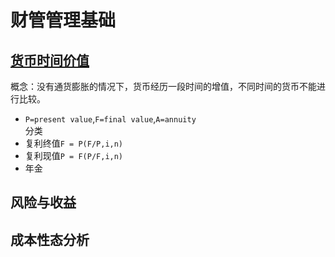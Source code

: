 # 财管管理基础
## [货币时间价值](http://naotu.baidu.com/file/15ad28bb59458fd9d65421f229c619e3?token=1531052026ec0dbd)
概念：没有通货膨胀的情况下，货币经历一段时间的增值，不同时间的货币不能进行比较。
  - `P=present value`,`F=final value`,`A=annuity`  
分类
  - 复利终值`F = P(F/P,i,n)` 
  - 复利现值`P = F(P/F,i,n)`
  - 年金
    


## 风险与收益
## 成本性态分析
